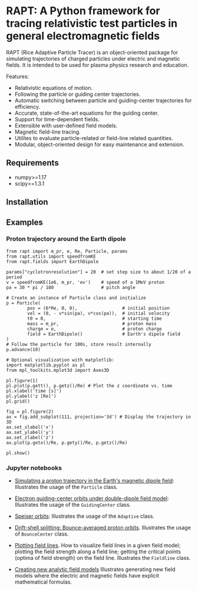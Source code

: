 # RAPT: A Python framework for tracing relativistic test particles in general electromagnetic fields

RAPT (Rice Adaptive Particle Tracer) is an object-oriented package for simulating trajectories of charged particles under electric and magnetic fields. It is intended to be used for plasma physics research and education.

Features:

* Relativistic equations of motion.
* Following the particle or guiding center trajectories.
* Automatic switching between particle and guiding-center trajectories for efficiency.
* Accurate, state-of-the-art equations for the guiding center.
* Support for time-dependent fields.
* Extensible with user-defined field models.
* Magnetic field-line tracing.
* Utilites to evaluate particle-related or field-line related quantities.
* Modular, object-oriented design for easy maintenance and extension.

## Requirements
* numpy>=1.17
* scipy>=1.3.1

## Installation

## Examples
### Proton trajectory around the Earth dipole
```from numpy import sin, cos, pi
from rapt import m_pr, e, Re, Particle, params
from rapt.utils import speedfromKE
from rapt.fields import EarthDipole

params["cyclotronresolution"] = 20  # set step size to about 1/20 of a period
v = speedfromKE(1e6, m_pr, 'ev')    # speed of a 1MeV proton
pa = 30 * pi / 180                  # pitch angle

# Create an instance of Particle class and initialize
p = Particle(
        pos = (6*Re, 0, 0),                 # initial position
        vel = (0, - v*sin(pa), v*cos(pa)),  # initial velocity 
        t0 = 0,                             # starting time
        mass = m_pr,                        # proton mass
        charge = e,                         # proton charge
        field = EarthDipole()               # Earth's dipole field
)
# Follow the particle for 100s, store result internally
p.advance(10)

# Optional visualization with matplotlib:
import matplotlib.pyplot as pl
from mpl_toolkits.mplot3d import Axes3D

pl.figure(1)
pl.plot(p.gett(), p.getz()/Re) # Plot the z coordinate vs. time
pl.xlabel('time [s]')
pl.ylabel('z [Re]')
pl.grid()

fig = pl.figure(2)
ax = fig.add_subplot(111, projection='3d') # Display the trajectory in 3D
ax.set_xlabel('x')
ax.set_ylabel('y')
ax.set_zlabel('z')
ax.plot(p.getx()/Re, p.gety()/Re, p.getz()/Re)

pl.show()

```
### Jupyter notebooks
* [Simulating a proton trajectory in the Earth's magnetic dipole field](https://github.com/mkozturk/rapt/blob/master/examples/Using%20the%20Particle%20class.ipynb): Illustrates the usage of the `Particle` class.

* [Electron guiding-center orbits under double-dipole field model](https://github.com/mkozturk/rapt/blob/master/examples/GuidingCenter%20Example%20-%20Electron%20under%20double%20dipole%20field.ipynb): Illustrates the usage of the `GuidingCenter` class.

* [Speiser orbits](https://github.com/mkozturk/rapt/blob/master/examples/Adaptive%20Example%20-%20Speiser%20orbits.ipynb): Illustrates the usage of the `Adaptive` class.

* [Drift-shell splitting: Bounce-averaged proton orbits](https://github.com/mkozturk/rapt/blob/master/examples/BounceCenter%20example%20-%20Drift-shell%20splitting.ipynb). Illustrates the usage of `BounceCenter` class.

* [Plotting field lines](https://github.com/mkozturk/rapt/blob/master/examples/Field%20line%20example.ipynb). How to visualize field lines in a given field model; plotting the field strength along a field line; getting the critical points (optima of field strength) on the field line. Illustrates the `Fieldline` class.

* [Creating new analytic field models](https://github.com/mkozturk/rapt/blob/master/examples/Creating%20new%20fields.ipynb) Illustrates generating new field models where the electric and magnetic fields have explicit mathematical formulas.
